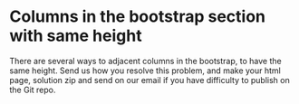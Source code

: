 # Columns in the bootstrap section with same height
There are several ways to adjacent columns in the bootstrap, to have the same height.
Send us how you resolve this problem, and make your html page, solution zip and send on our email if you have difficulty to publish on the Git repo.
